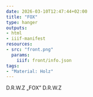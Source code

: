 ```yaml
---
date: 2026-03-10T12:47:44+02:00
title: "FOX"
type: hanger
outputs:
- html
- iiif-manifest
resources:
- src: "front.png"
  params:
    iiif: front/info.json
tags:
- "Material: Holz"
---
```

D.R.W.Z „FOX” D.R.W.Z
